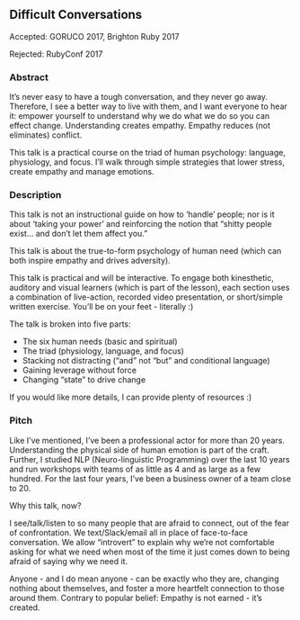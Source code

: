 ## Difficult Conversations

Accepted: GORUCO 2017, Brighton Ruby 2017

Rejected: RubyConf 2017

### Abstract

It’s never easy to have a tough conversation, and they never go away. Therefore, I see a better way to live with them, and I want everyone to hear it: empower yourself to understand why we do what we do so you can effect change. Understanding creates empathy. Empathy reduces (not eliminates) conflict.

This talk is a practical course on the triad of human psychology: language, physiology, and focus. I’ll walk through simple strategies that lower stress, create empathy and manage emotions.

### Description

This talk is not an instructional guide on how to ‘handle’ people; nor is it about ‘taking your power’ and reinforcing the notion that “shitty people exist... and don’t let them affect you.”

This talk is about the true-to-form psychology of human need (which can both inspire empathy and drives adversity).

This talk is practical and will be interactive. To engage both kinesthetic, auditory and visual learners (which is part of the lesson), each section uses a combination of live-action, recorded video presentation, or short/simple written exercise. You’ll be on your feet - literally :)

The talk is broken into five parts:

- The six human needs (basic and spiritual)
- The triad (physiology, language, and focus)
- Stacking not distracting (“and” not “but” and conditional language)
- Gaining leverage without force
- Changing “state” to drive change

If you would like more details, I can provide plenty of resources :)

### Pitch

Like I’ve mentioned, I’ve been a professional actor for more than 20 years. Understanding the physical side of human emotion is part of the craft. Further, I studied NLP (Neuro-linguistic Programming) over the last 10 years and run workshops with teams of as little as 4 and as large as a few hundred. For the last four years, I’ve been a business owner of a team close to 20.

Why this talk, now?

I see/talk/listen to so many people that are afraid to connect, out of the fear of confrontation. We text/Slack/email all in place of face-to-face conversation. We allow “introvert” to explain why we’re not comfortable asking for what we need when most of the time it just comes down to being afraid of saying why we need it.

Anyone - and I do mean anyone - can be exactly who they are, changing nothing about themselves, and foster a more heartfelt connection to those around them. Contrary to popular belief: Empathy is not earned - it’s created.
